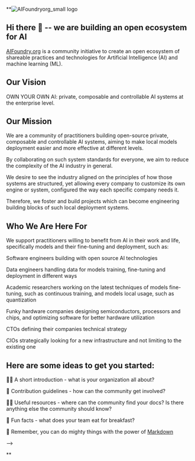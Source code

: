 **![AIFoundryorg_small logo](https://github.com/user-attachments/assets/78eb0675-6b19-4c98-8ee6-0e49a276d035)



## Hi there 👋 -- we are building an open ecosystem for AI

[AIFoundry.org](AIFoundry.org) is a community initiative to create an open ecosystem of shareable practices and technologies for Artificial Intelligence (AI) and machine learning (ML).  



## Our Vision

OWN YOUR OWN AI: private, composable and controllable AI systems at the enterprise level. 



## Our Mission

We are a community of practitioners building open-source private, composable and controllable AI systems, aiming to make local models deployment easier and more effective at different levels.

By collaborating on such system standards for everyone, we aim to reduce the complexity of the AI industry in general. 

We desire to see the industry aligned on the principles of how those systems are structured, yet allowing every company to customize its own engine or system, configured the way each specific company needs it. 

Therefore, we foster and build projects which can become engineering building blocks of such local deployment systems.



## Who We Are Here For

We support practitioners willing to benefit from AI in their work and life, specifically models and their fine-tuning and deployment, such as:

Software engineers building with open source AI technologies

Data engineers handling data for models training, fine-tuning and deployment in different ways

Academic researchers working on the latest techniques of models fine-tuning, such as continuous training, and models local usage, such as quantization

Funky hardware companies designing semiconductors, processors and chips, and optimizing software for better hardware utilization

CTOs defining their companies technical strategy

CIOs strategically looking for a new infrastructure and not limiting to the existing one



## Here are some ideas to get you started:

🙋‍♀️ A short introduction - what is your organization all about?

🌈 Contribution guidelines - how can the community get involved?

👩‍💻 Useful resources - where can the community find your docs? Is there anything else the community should know?

🍿 Fun facts - what does your team eat for breakfast?

🧙 Remember, you can do mighty things with the power of [Markdown](https://docs.github.com/github/writing-on-github/getting-started-with-writing-and-formatting-on-github/basic-writing-and-formatting-syntax)

-->

**
